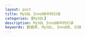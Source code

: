```yaml
---
layout: post
title: MySQL InnoDB中的幻读
categories: [MySQL]
description: MySQL InnoDB中的幻读
keywords: 数据库, MySQL, InnoDB, 幻读
---
```


